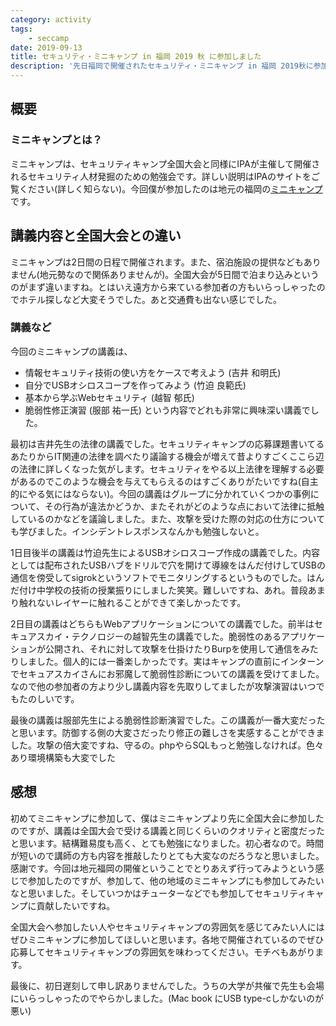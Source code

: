 ```yaml
---
category: activity
tags:
    - seccamp
date: 2019-09-13
title: セキュリティ・ミニキャンプ in 福岡 2019 秋 に参加しました
description: '先日福岡で開催されたセキュリティ・ミニキャンプ in 福岡 2019秋に参加しました。僕ははじめてのミニキャンプ参加ということで、全国大会との違いなどについて書きたいと思います。'
---
```


## 概要
### ミニキャンプとは？
ミニキャンプは、セキュリティキャンプ全国大会と同様にIPAが主催して開催されるセキュリティ人材発掘のための勉強会です。詳しい説明はIPAのサイトをご覧ください(詳しく知らない)。今回僕が参加したのは地元の福岡の[ミニキャンプ](https://www.security-camp.or.jp/minicamp/fukuoka2019a.html)です。

## 講義内容と全国大会との違い
ミニキャンプは2日間の日程で開催されます。また、宿泊施設の提供などもありません(地元勢なので関係ありませんが)。全国大会が5日間で泊まり込みというのがまず違いますね。とはいえ遠方から来ている参加者の方もいらっしゃったのでホテル探しなど大変そうでした。あと交通費も出ない感じでした。
### 講義など
今回のミニキャンプの講義は、

- 情報セキュリティ技術の使い方をケースで考えよう (吉井 和明氏)
- 自分でUSBオシロスコープを作ってみよう (竹迫 良範氏)
- 基本から学ぶWebセキュリティ (越智 郁氏)
- 脆弱性修正演習 (服部 祐一氏)
という内容でどれも非常に興味深い講義でした。

最初は吉井先生の法律の講義でした。セキュリティキャンプの応募課題書いてるあたりからIT関連の法律を調べたり議論する機会が増えて昔よりすごくここら辺の法律に詳しくなった気がします。セキュリティをやる以上法律を理解する必要があるのでこのような機会を与えてもらえるのはすごくありがたいですね(自主的にやる気にはならない)。今回の講義はグループに分かれていくつかの事例について、その行為が違法かどうか、またそれがどのような点において法律に抵触しているのかなどを議論しました。また、攻撃を受けた際の対応の仕方についても学びました。インシデントレスポンスなんかも勉強しないと。

1日目後半の講義は竹迫先生によるUSBオシロスコープ作成の講義でした。内容としては配布されたUSBハブをドリルで穴を開けて導線をはんだ付けしてUSBの通信を傍受してsigrokというソフトでモニタリングするというものでした。はんだ付け中学校の技術の授業振りにしました笑笑。難しいですね、あれ。普段あまり触れないレイヤーに触れることができて楽しかったです。

2日目の講義はどちらもWebアプリケーションについての講義でした。前半はセキュアスカイ・テクノロジーの越智先生の講義でした。脆弱性のあるアプリケーションが公開され、それに対して攻撃を仕掛けたりBurpを使用して通信をみたりしました。個人的には一番楽しかったです。実はキャンプの直前にインターンでセキュアスカイさんにお邪魔して脆弱性診断についての講義を受けてました。なので他の参加者の方より少し講義内容を先取りしてましたが攻撃演習はいつでもたのしいです。

最後の講義は服部先生による脆弱性診断演習でした。この講義が一番大変だったと思います。防御する側の大変さだったり修正の難しさを実感することができました。攻撃の倍大変ですね、守るの。phpやらSQLもっと勉強しなければ。色々あり環境構築も大変でした

## 感想
初めてミニキャンプに参加して、僕はミニキャンプより先に全国大会に参加したのですが、講義は全国大会で受ける講義と同じくらいのクオリティと密度だったと思います。結構難易度も高く、とても勉強になりました。初心者なので。時間が短いので講師の方も内容を推敲したりとても大変なのだろうなと思いました。感謝です。今回は地元福岡の開催ということでとりあえず行ってみようという感じで参加したのですが、参加して、他の地域のミニキャンプにも参加してみたいなと思いました。そしていつかはチューターなどでも参加してセキュリティキャンプに貢献したいですね。

全国大会へ参加したい人やセキュリティキャンプの雰囲気を感じてみたい人にはぜひミニキャンプに参加してほしいと思います。各地で開催されているのでぜひ応募してセキュリティキャンプの雰囲気を味わってください。モチベもあがります。

最後に、初日遅刻して申し訳ありませんでした。うちの大学が共催で先生も会場にいらっしゃったのでやらかしました。(Mac book にUSB type-cしかないのが悪い)
